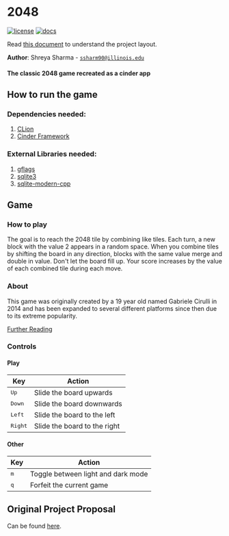 # 2048

[![license](https://img.shields.io/badge/license-MIT-green)](LICENSE)
[![docs](https://img.shields.io/badge/docs-yes-brightgreen)](docs/README.md)

Read [this document](https://cliutils.gitlab.io/modern-cmake/chapters/basics/structure.html) to understand the project
layout.

**Author**: Shreya Sharma - [`ssharm90@illinois.edu`](mailto:ssharm90@illinois.edu)

#### The classic 2048 game recreated as a cinder app

## How to run the game
### Dependencies needed:
1. [CLion](https://www.jetbrains.com/clion/)
2. [Cinder Framework](http://libcinder.org/)
### External Libraries needed: 
1. [gflags](https://gflags.github.io/gflags/)
2. [sqlite3](https://www.sqlite.org/capi3ref.html)
3. [sqlite-modern-cpp](https://github.com/SqliteModernCpp/sqlite_modern_cpp)


## Game
### How to play
The goal is to reach the 2048 tile by combining like tiles. Each turn, a new block with the value 2 appears in a random space. 
When you combine tiles by shifting the board in any direction, blocks with the same value merge and double in value. 
Don't let the board fill up. Your score increases by the value of each combined tile during each move. 
### About
This game was originally created by a 19 year old named Gabriele Cirulli in 2014 and has been expanded to several 
different platforms since then due to its extreme popularity.

[Further Reading](https://en.wikipedia.org/wiki/2048_(video_game))

### Controls
#### Play
Key|Action
---|------
<kbd>Up</kbd>|Slide the board upwards
<kbd>Down</kbd>|Slide the board downwards
<kbd>Left</kbd>|Slide the board to the left
<kbd>Right</kbd>|Slide the board to the right

#### Other
Key|Action
---|------
<kbd>m</kbd>|Toggle between light and dark mode
<kbd>q</kbd>|Forfeit the current game
    
## Original Project Proposal
Can be found [here](https://github.com/CS126SP20/project-proposal-ssharm90#2048).
